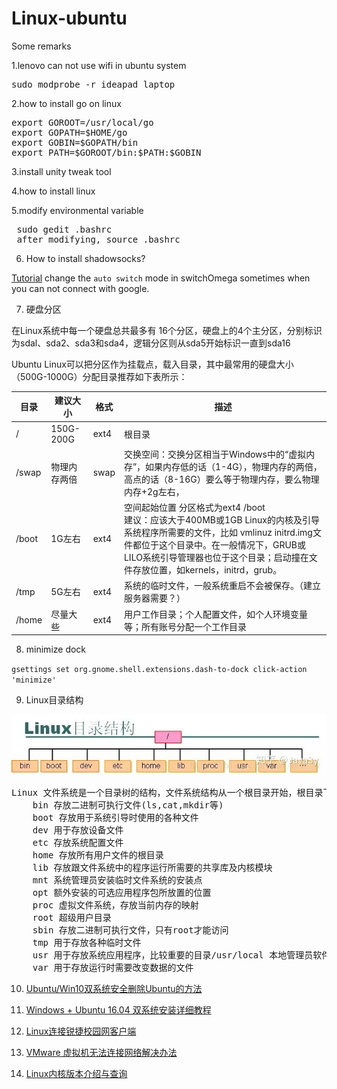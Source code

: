 # Linux-ubuntu
Some remarks


1.lenovo can not use wifi in ubuntu system
 <pre>sudo modprobe -r ideapad_laptop</pre>

2.how to install go on linux
<pre>export GOROOT=/usr/local/go
export GOPATH=$HOME/go
export GOBIN=$GOPATH/bin
export PATH=$GOROOT/bin:$PATH:$GOBIN
</pre>

3.install unity tweak tool

4.how to install linux

5.modify environmental variable
<pre> sudo gedit .bashrc 
 after modifying, source .bashrc</pre>
 
6. How to install shadowsocks?

[Tutorial](https://github.com/Billy1900/AWS-Shadowsocks)
change the `auto switch` mode in switchOmega sometimes when you can not connect with google.


7. 硬盘分区

在Linux系统中每一个硬盘总共最多有 16个分区，硬盘上的4个主分区，分别标识为sdal、sda2、sda3和sda4，逻辑分区则从sda5开始标识一直到sda16

Ubuntu Linux可以把分区作为挂载点，载入目录，其中最常用的硬盘大小（500G-1000G）分配目录推荐如下表所示：

|目录|	建议大小|	格式| 描述|
|----|-----|----|-----|
|/	|150G-200G	|ext4	|根目录|
|/swap	|物理内存两倍|	swap|	交换空间：交换分区相当于Windows中的“虚拟内存”，如果内存低的话（1-4G），物理内存的两倍，高点的话（8-16G）要么等于物理内存，要么物理内存+2g左右，|
|/boot	|1G左右	|ext4|	空间起始位置 分区格式为ext4 /boot  </br>建议：应该大于400MB或1GB Linux的内核及引导系统程序所需要的文件，比如 vmlinuz initrd.img文件都位于这个目录中。在一般情况下，GRUB或LILO系统引导管理器也位于这个目录；启动撞在文件存放位置，如kernels，initrd，grub。|
|/tmp	|5G左右	|ext4	|系统的临时文件，一般系统重启不会被保存。（建立服务器需要？）|
|/home	|尽量大些	|ext4|	用户工作目录；个人配置文件，如个人环境变量等；所有账号分配一个工作目录|


8. minimize dock

`gsettings set org.gnome.shell.extensions.dash-to-dock click-action 'minimize'`


9. Linux目录结构

![image](https://github.com/Billy1900/Linux-ubuntu/blob/master/Untitled%20picture.png)
<pre>
Linux 文件系统是一个目录树的结构，文件系统结构从一个根目录开始，根目录下可以有任意多个文件和子目录，子目录中又可以有任意多个文件和子目录
	bin 存放二进制可执行文件(ls,cat,mkdir等)
	boot 存放用于系统引导时使用的各种文件
	dev 用于存放设备文件
	etc 存放系统配置文件
	home 存放所有用户文件的根目录
	lib 存放跟文件系统中的程序运行所需要的共享库及内核模块
	mnt 系统管理员安装临时文件系统的安装点
	opt 额外安装的可选应用程序包所放置的位置
	proc 虚拟文件系统，存放当前内存的映射
	root 超级用户目录
	sbin 存放二进制可执行文件，只有root才能访问
	tmp 用于存放各种临时文件
	usr 用于存放系统应用程序，比较重要的目录/usr/local 本地管理员软件安装目录
	var 用于存放运行时需要改变数据的文件
</pre>

10. [Ubuntu/Win10双系统安全删除Ubuntu的方法](https://blog.csdn.net/Meditator_hkx/article/details/52626077)

11. [Windows + Ubuntu 16.04 双系统安装详细教程](https://blog.csdn.net/flyyufenfei/article/details/79187656)

12. [Linux连接锐捷校园网客户端](https://blog.csdn.net/qq_15015129/article/details/52651303)

13. [VMware 虚拟机无法连接网络解决办法](https://blog.csdn.net/m0_37259197/article/details/78221016)

14. [Linux内核版本介绍与查询](https://jasonhzy.github.io/2019/02/05/linux-kernel-version/)
